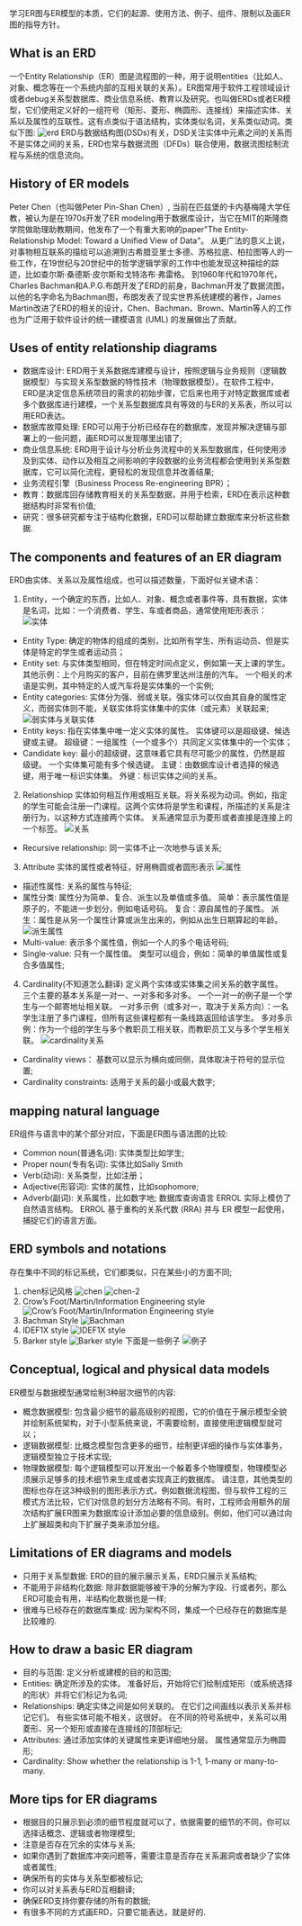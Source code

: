 学习ER图与ER模型的本质，它们的起源、使用方法、例子、组件、限制以及画ER图的指导方针。
## What is an ERD
一个Entity Relationship（ER）图是流程图的一种，用于说明entities（比如人、对象、概念等在一个系统内部的互相关联的关系）。ER图常用于软件工程领域设计或者debug关系型数据库、商业信息系统、教育以及研究。也叫做ERDs或者ER模型，它们使用定义好的一组符号（矩形、菱形、椭圆形、连接线）来描述实体、关系以及属性的互联性。这有点类似于语法结构，实体类似名词，关系类似动词。类似下图:
![erd](erd/erd1.png)
ERD与数据结构图(DSDs)有关，DSD关注实体中元素之间的关系而不是实体之间的关系，ERD也常与数据流图（DFDs）联合使用，数据流图绘制流程与系统的信息流向。
## History of ER models
Peter Chen（也叫做Peter Pin-Shan Chen）, 当前在匹兹堡的卡内基梅隆大学任教，被认为是在1970s开发了ER modeling用于数据库设计，当它在MIT的斯隆商学院做助理助教期间，他发布了一个有重大影响的paper"The Entity-Relationship Model: Toward a Unified View of Data"。
从更广法的意义上说，对事物相互联系的描绘可以追溯到古希腊亚里士多德、苏格拉底、柏拉图等人的一些工作，在19世纪与20世纪中的哲学逻辑学家的工作中也能发现这种描绘的踪迹，比如查尔斯·桑德斯·皮尔斯和戈特洛布·弗雷格。
到1960年代和1970年代，Charles Bachman和A.P.G.布朗开发了ERD的前身，Bachman开发了数据流图，以他的名字命名为Bachman图，布朗发表了现实世界系统建模的著作，James Martin改进了ERD的相关的设计，Chen、Bachman、Brown、Martin等人的工作也为广泛用于软件设计的统一建模语言 (UML) 的发展做出了贡献。
## Uses of entity relationship diagrams
- 数据库设计: ERD用于关系数据库建模与设计，按照逻辑与业务规则（逻辑数据模型）与实现关系型数据的特性技术（物理数据模型）。在软件工程中，ERD是决定信息系统项目的需求的初始步骤，它后来也用于对特定数据库或者多个数据库进行建模，一个关系型数据库具有等效的与ER的关系表，所以可以用ERD表达。
- 数据库故障处理: ERD可以用于分析已经存在的数据库，发现并解决逻辑与部署上的一些问题，画ERD可以发现哪里出错了;
- 商业信息系统: ERD用于设计与分析业务流程中的关系型数据库，任何使用涉及到实体、动作以及相互之间影响的字段数据的业务流程都会使用到关系型数据库，它可以简化流程，更轻松的发现信息并改善结果;
- 业务流程引擎（Business Process Re-engineering BPR）；
- 教育：数据库回存储教育相关的关系型数据，并用于检索，ERD在表示这种数据结构时非常有价值;
- 研究：很多研究都专注于结构化数据，ERD可以帮助建立数据库来分析这些数据.
## The components and features of an ER diagram
ERD由实体、关系以及属性组成，也可以描述数量，下面好似关键术语：
1. Entity，一个确定的东西，比如人、对象、概念或者事件等，具有数据，实体是名词，比如：一个消费者、学生、车或者商品，通常使用矩形表示：
![实体](erd/entity.png)
- Entity Type: 确定的物体的组成的类别，比如所有学生、所有运动员、但是实体是特定的学生或者运动员；
- Entity set: 与实体类型相同，但在特定时间点定义，例如第一天上课的学生。 其他示例：上个月购买的客户，目前在佛罗里达州注册的汽车。 一个相关的术语是实例，其中特定的人或汽车将是实体集的一个实例;
- Entity categories: 实体分为强、弱或关联。强实体可以仅由其自身的属性定义，而弱实体则不能，关联实体将实体集中的实体（或元素）关联起来;
![弱实体与关联实体](erd/weak-entity%26associative-entity.png)
- Entity keys: 指在实体集中唯一定义实体的属性。 实体键可以是超级键、候选键或主键。 超级键：一组属性（一个或多个）共同定义实体集中的一个实体；
- Candidate key: 最小的超级键，这意味着它具有尽可能少的属性，仍然是超级键。 一个实体集可能有多个候选键。 主键：由数据库设计者选择的候选键，用于唯一标识实体集。 外键：标识实体之间的关系。
2. Relationshiop
实体如何相互作用或相互关联。将关系视为动词。例如，指定的学生可能会注册一门课程。这两个实体将是学生和课程，所描述的关系是注册行为，以这种方式连接两个实体。 关系通常显示为菱形或者直接是连接上的一个标签。
![关系](erd/relationship.png)
- Recursive relationship: 同一实体不止一次地参与该关系;
3. Attribute
实体的属性或者特征，好用椭圆或者圆形表示
![属性](erd/attribute.png)
- 描述性属性: 关系的属性与特征;
- 属性分类: 属性分为简单、复合、派生以及单值或多值。 简单：表示属性值是原子的，不能进一步划分，例如电话号码。 复合：源自属性的子属性。 派生：属性是从另一个属性计算或派生出来的，例如从出生日期算起的年龄。
![派生属性](erd/derived-attribute.png)
- Multi-value: 表示多个属性值，例如一个人的多个电话号码;
- Single-value: 只有一个属性值。 类型可以组合，例如：简单的单值属性或复合多值属性;
4. Cardinality(不知道怎么翻译)
定义两个实体或实体集之间关系的数字属性。 三个主要的基本关系是一对一、一对多和多对多。 一个一对一的例子是一个学生与一个邮寄地址相关联。 一对多示例（或多对一，取决于关系方向）：一名学生注册了多门课程，但所有这些课程都有一条线路返回给该学生。 多对多示例：作为一个组的学生与多个教职员工相关联，而教职员工又与多个学生相关联。
![cardinality关系](erd/cardinality.png)
- Cardinality views： 基数可以显示为横向或同侧，具体取决于符号的显示位置;
- Cardinality constraints: 适用于关系的最小或最大数字;
## mapping natural language
ER组件与语言中的某个部分对应，下面是ER图与语法图的比较:
- Common noun(普通名词): 实体类型比如学生;
- Proper noun(专有名词): 实体比如Sally Smith
- Verb(动词): 关系类型，比如注册；
- Adjective(形容词): 实体的属性，比如sophomore;
- Adverb(副词): 关系属性，比如数字地;
数据库查询语言 ERROL 实际上模仿了自然语言结构。 ERROL 基于重构的关系代数 (RRA) 并与 ER 模型一起使用，捕捉它们的语言方面。
## ERD symbols and notations
存在集中不同的标记系统，它们都类似，只在某些小的方面不同;
1. chen标记风格
![chen](erd/chen.png)
![chen-2](erd/chen-cardinality.png)
2. Crow’s Foot/Martin/Information Engineering style
![Crow’s Foot/Martin/Information Engineering style](erd/crow-foot.png)
3. Bachman Style
![Bachman](erd/bachman.png)
4. IDEF1X style
![IDEF1X style](erd/idef1x.png)
5. Barker style
![Barker style](erd/barker%20style.png)
下面是一些例子
![例子](erd/examples.png)
## Conceptual, logical and physical data models
ER模型与数据模型通常绘制3种层次细节的内容:
- 概念数据模型: 包含最少细节的最高级别的视图，它的价值在于展示模型全貌并绘制系统架构，对于小型系统来说，不需要绘制，直接使用逻辑模型就可以；
- 逻辑数据模型: 比概念模型包含更多的细节，绘制更详细的操作与实体事务，逻辑模型独立于技术实现;
- 物理数据模型: 每个逻辑模型可以开发出一个躲着多个物理模型，物理模型必须展示足够多的技术细节来生成或者实现真正的数据库。
请注意，其他类型的图标也存在这3种级别的图形表示方式，例如数据流程图，但与软件工程的三模式方法比较，它们对信息的划分方法略有不同。有时，工程师会用额外的层次结构扩展ER图来为数据库设计添加必要的信息级别。例如，他们可以通过向上扩展超类和向下扩展子类来添加分组。
## Limitations of ER diagrams and models
- 只用于关系型数据: ERD的目的展示展示关系，ERD只展示关系结构;
- 不能用于非结构化数据: 除非数据能够被干净的分解为字段、行或者列，那么ERD可能会有用，半结构化数据也是一样;
- 很难与已经存在的数据库集成: 因为架构不同，集成一个已经存在的数据库是比较难的.
## How to draw a basic ER diagram
- 目的与范围: 定义分析或建模的目的和范围;
- Entities: 确定所涉及的实体。 准备好后，开始将它们绘制成矩形（或系统选择的形状）并将它们标记为名词;
- Relationships: 确定实体之间是如何关联的。 在它们之间画线以表示关系并标记它们。 有些实体可能不相关，这很好。 在不同的符号系统中，关系可以用菱形、另一个矩形或直接在连接线的顶部标记;
- Attributes: 通过添加实体的关键属性来更详细地分层。 属性通常显示为椭圆形;
- Cardinality: Show whether the relationship is 1-1, 1-many or many-to-many.
## More tips for ER diagrams
- 根据目的只展示到必须的细节程度就可以了，依据需要的细节的不同，你可以选择话概念、逻辑或者物理模型;
- 注意是否存在冗余的实体与关系;
- 如果你遇到了数据库冲突问题等，需要注意是否存在关系漏洞或者缺少了实体或者属性;
- 确保所有的实体与关系型都被标记;
- 你可以对关系表与ERD互相翻译;
- 确保ERD支持你要存储的所有的数据;
- 有很多不同的方式画ERD，只要它能表达，就是好的.


